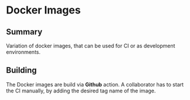 # Docker Images

## Summary

Variation of docker images, that can be used for CI or as development
environments.

## Building

The Docker images are build via **Github** action. A collaborator has to start
the CI manually, by adding the desired tag name of the image.
